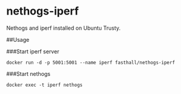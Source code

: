 # nethogs-iperf
Nethogs and iperf installed on Ubuntu Trusty.

##Usage

###Start iperf server
```
docker run -d -p 5001:5001 --name iperf fasthall/nethogs-iperf
```

###Start nethogs
```
docker exec -t iperf nethogs
```
